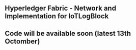 ## Hyperledger Fabric - Network and Implementation for IoTLogBlock


##	Code will be available soon (latest 13th Octomber)
